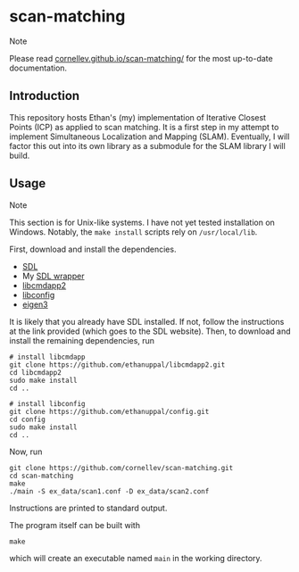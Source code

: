 # scan-matching

> [!NOTE]
> Please read [cornellev.github.io/scan-matching/](https://cornellev.github.io/scan-matching/) for the most up-to-date documentation.

## Introduction

This repository hosts Ethan's (my) implementation of Iterative Closest Points (ICP) as applied to scan matching.
It is a first step in my attempt to implement Simultaneous Localization and Mapping (SLAM).
Eventually, I will factor this out into its own library as a submodule for the SLAM library I will build.

## Usage

> [!NOTE]
> This section is for Unix-like systems. 
> I have not yet tested installation on Windows.
> Notably, the `make install` scripts rely on `/usr/local/lib`.

First, download and install the dependencies.

- [SDL](https://www.libsdl.org)
- My [SDL wrapper](https://github.com/cornellev/sdl-wrapper)
- [libcmdapp2](https://ethanuppal.com/libcmdapp2/)
- [libconfig](https://github.com/ethanuppal/config)
- [eigen3](http://eigen.tuxfamily.org/index.php?title=Main_Page)

It is likely that you already have SDL installed.
If not, follow the instructions at the link provided (which goes to the SDL website).
Then, to download and install the remaining dependencies, run

```shell
# install libcmdapp
git clone https://github.com/ethanuppal/libcmdapp2.git
cd libcmdapp2
sudo make install
cd ..

# install libconfig
git clone https://github.com/ethanuppal/config.git
cd config
sudo make install
cd ..
```

Now, run
```shell
git clone https://github.com/cornellev/scan-matching.git
cd scan-matching
make
./main -S ex_data/scan1.conf -D ex_data/scan2.conf
```
Instructions are printed to standard output.

The program itself can be built with
```shell
make
```
which will create an executable named `main` in the working directory.
